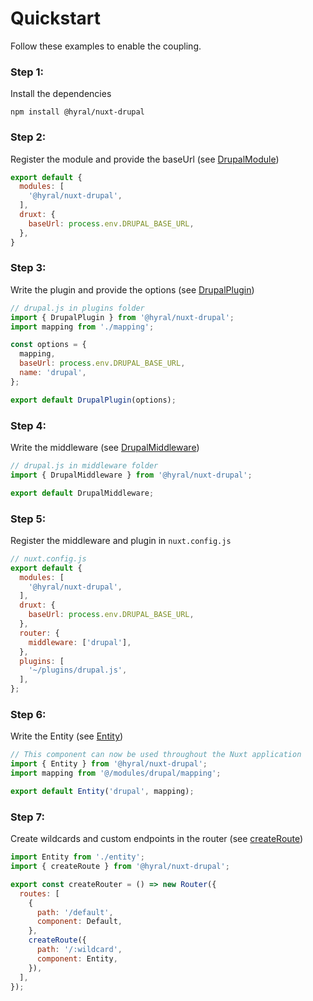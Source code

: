 # Quickstart
Follow these examples to enable the coupling.

### Step 1:
Install the dependencies

```
npm install @hyral/nuxt-drupal
```

### Step 2:
Register the module and provide the baseUrl (see [DrupalModule])
```javascript
export default {
  modules: [
    '@hyral/nuxt-drupal',
  ],
  druxt: {
    baseUrl: process.env.DRUPAL_BASE_URL,
  },
}
```

### Step 3:
Write the plugin and provide the options (see [DrupalPlugin])
```javascript
// drupal.js in plugins folder
import { DrupalPlugin } from '@hyral/nuxt-drupal';
import mapping from './mapping';

const options = {
  mapping,
  baseUrl: process.env.DRUPAL_BASE_URL,
  name: 'drupal',
};

export default DrupalPlugin(options);
```

### Step 4:
Write the middleware (see [DrupalMiddleware])
```javascript
// drupal.js in middleware folder
import { DrupalMiddleware } from '@hyral/nuxt-drupal';

export default DrupalMiddleware;
```

### Step 5:
Register the middleware and plugin in `nuxt.config.js`
```javascript
// nuxt.config.js
export default {
  modules: [
    '@hyral/nuxt-drupal',
  ],
  druxt: {
    baseUrl: process.env.DRUPAL_BASE_URL,
  },
  router: {
    middleware: ['drupal'],
  },
  plugins: [
    '~/plugins/drupal.js',
  ],
};
```

### Step 6:
Write the Entity (see [Entity])
```javascript
// This component can now be used throughout the Nuxt application
import { Entity } from '@hyral/nuxt-drupal';
import mapping from '@/modules/drupal/mapping';

export default Entity('drupal', mapping);
```

### Step 7: 
Create wildcards and custom endpoints in the router (see [createRoute])
```javascript
import Entity from './entity';
import { createRoute } from '@hyral/nuxt-drupal';

export const createRouter = () => new Router({
  routes: [
    {
      path: '/default',
      component: Default,
    },
    createRoute({
      path: '/:wildcard',
      component: Entity,
    }),
  ],
});
```

[DrupalModule]: ../module.md
[DrupalPlugin]: ../plugin.md
[DrupalMiddleware]: ../middleware.md
[createRoute]: ../route.md
[Entity]: ../entity.md